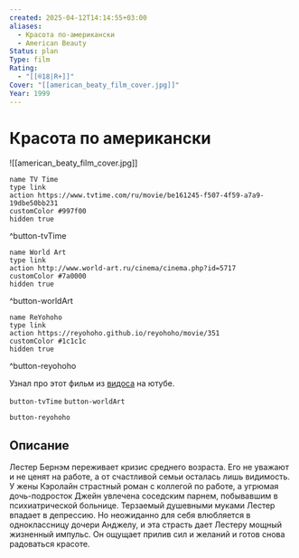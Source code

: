```yaml
---
created: 2025-04-12T14:14:55+03:00
aliases:
  - Красота по-американски
  - American Beauty
Status: plan
Type: film
Rating:
  - "[[®️18|R+]]"
Cover: "[[american_beaty_film_cover.jpg]]"
Year: 1999
---
```


# Красота по американски

![[american_beaty_film_cover.jpg]]

```button
name TV Time
type link
action https://www.tvtime.com/ru/movie/be161245-f507-4f59-a7a9-19dbe50bb231
customColor #997f00
hidden true
```
^button-tvTime

```button
name World Art
type link
action http://www.world-art.ru/cinema/cinema.php?id=5717
customColor #7a0000
hidden true
```
^button-worldArt

```button
name ReYohoho
type link
action https://reyohoho.github.io/reyohoho/movie/351
customColor #1c1c1c
hidden true
```
^button-reyohoho

Узнал про этот фильм из [видоса](https://youtu.be/KtRGbtgg8YY?si=KyDhnP8f4h2OD0di) на ютубе.

`button-tvTime` `button-worldArt`

`button-reyohoho`

## Описание

Лестер Бернэм переживает кризис среднего возраста. Его не уважают и не ценят на работе, а от счастливой семьи осталась лишь видимость. У жены Кэролайн страстный роман с коллегой по работе, а угрюмая дочь-подросток Джейн увлечена соседским парнем, побывавшим в психиатрической больнице. Терзаемый душевными муками Лестер впадает в депрессию. Но неожиданно для себя влюбляется в одноклассницу дочери Анджелу, и эта страсть дает Лестеру мощный жизненный импульс. Он ощущает прилив сил и желаний и готов снова радоваться красоте.

